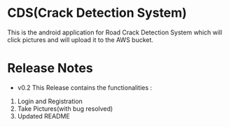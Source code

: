 # CDS(Crack Detection System)
This is the android application for Road Crack Detection System which will click pictures and will upload it to the AWS bucket.
# Release Notes
- v0.2
This Release contains the functionalities :
1. Login and Registration
2. Take Pictures(with bug resolved)
3. Updated README
